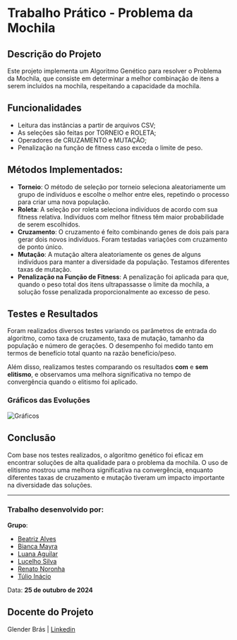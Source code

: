 # Trabalho Prático - Problema da Mochila

## Descrição do Projeto

Este projeto implementa um Algoritmo Genético para resolver o Problema da Mochila, que consiste em determinar a melhor combinação de itens a serem incluídos na mochila, respeitando a capacidade da mochila.

## Funcionalidades

- Leitura das instâncias a partir de arquivos CSV;
- As seleções são feitas por TORNEIO e ROLETA;
- Operadores de CRUZAMENTO e MUTAÇÃO;
- Penalização na função de fitness caso exceda o limite de peso.

## Métodos Implementados:

- **Torneio**: O método de seleção por torneio seleciona aleatoriamente um grupo de indivíduos e escolhe o melhor entre eles, repetindo o processo para criar uma nova população.
- **Roleta**: A seleção por roleta seleciona indivíduos de acordo com sua fitness relativa. Indivíduos com melhor fitness têm maior probabilidade de serem escolhidos.
- **Cruzamento**: O cruzamento é feito combinando genes de dois pais para gerar dois novos indivíduos. Foram testadas variações com cruzamento de ponto único.
- **Mutação**: A mutação altera aleatoriamente os genes de alguns indivíduos para manter a diversidade da população. Testamos diferentes taxas de mutação.
- **Penalização na Função de Fitness**: A penalização foi aplicada para que, quando o peso total dos itens ultrapassasse o limite da mochila, a solução fosse penalizada proporcionalmente ao excesso de peso.

## Testes e Resultados

Foram realizados diversos testes variando os parâmetros de entrada do algoritmo, como taxa de cruzamento, taxa de mutação, tamanho da população e número de gerações. O desempenho foi medido tanto em termos de benefício total quanto na razão benefício/peso.

Além disso, realizamos testes comparando os resultados **com** e **sem elitismo**, e observamos uma melhora significativa no tempo de convergência quando o elitismo foi aplicado.

### Gráficos das Evoluções

![Gráficos](./img/)

## Conclusão

Com base nos testes realizados, o algoritmo genético foi eficaz em encontrar soluções de alta qualidade para o problema da mochila. O uso de elitismo mostrou uma melhora significativa na convergência, enquanto diferentes taxas de cruzamento e mutação tiveram um impacto importante na diversidade das soluções.

---

### Trabalho desenvolvido por:

**Grupo**:

- [Beatriz Alves](https://www.linkedin.com/in/beatriz-alves-de-souza-789a84239/)
- [Bianca Mayra](https://www.linkedin.com/in/bianca-mayra-de-assisaguiar-8b18b0235/)
- [Luana Aguilar](https://www.linkedin.com/in/luana-aguilar-bb65b7258/)
- [Lucelho Silva](https://www.linkedin.com/in/lucelhosilva/)
- [Renato Noronha](https://www.linkedin.com/in/renatonoronha/)
- [Túlio Inácio](https://www.linkedin.com/in/t%C3%BAlio-in%C3%A1cio-767244276/)

Data: **25 de outubro de 2024**

## Docente do Projeto

Glender Brás | [Linkedin](https://www.linkedin.com/in/glenderbras/)
